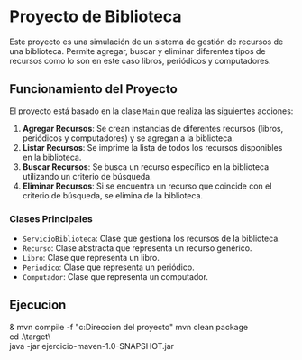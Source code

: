 # Proyecto de Biblioteca

Este proyecto es una simulación de un sistema de gestión de recursos de una biblioteca. Permite agregar, buscar y eliminar diferentes tipos de recursos como lo son en este caso libros, periódicos y computadores.

## Funcionamiento del Proyecto

El proyecto está basado en la clase `Main` que realiza las siguientes acciones:

1. **Agregar Recursos**: Se crean instancias de diferentes recursos (libros, periódicos y computadores) y se agregan a la biblioteca.
2. **Listar Recursos**: Se imprime la lista de todos los recursos disponibles en la biblioteca.
3. **Buscar Recursos**: Se busca un recurso específico en la biblioteca utilizando un criterio de búsqueda.
4. **Eliminar Recursos**: Si se encuentra un recurso que coincide con el criterio de búsqueda, se elimina de la biblioteca.




### Clases Principales

- `ServicioBiblioteca`: Clase que gestiona los recursos de la biblioteca.
- `Recurso`: Clase abstracta que representa un recurso genérico.
- `Libro`: Clase que representa un libro.
- `Periodico`: Clase que representa un periódico.
- `Computador`: Clase que representa un computador.

## Ejecucion

 & mvn compile -f "c:Direccion del proyecto"
 mvn clean package   
 cd .\target\         
 java -jar ejercicio-maven-1.0-SNAPSHOT.jar     